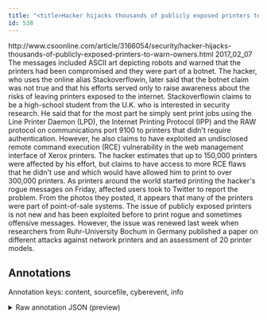 ```yaml
---
title: "<title>Hacker hijacks thousands of publicly exposed printers to warn owners | CSO Online</title>"
id: 538
---
```


<title>Hacker hijacks thousands of publicly exposed printers to warn owners | CSO Online</title>
<source> http://www.csoonline.com/article/3166054/security/hacker-hijacks-thousands-of-publicly-exposed-printers-to-warn-owners.html </source>
<date> 2017_02_07 </date>
<text>
The messages included ASCII art depicting robots and warned that the printers had been compromised and they were part of a botnet.
The hacker, who uses the online alias Stackoverflowin, later said that the botnet claim was not true and that his efforts served only to raise awareness about the risks of leaving printers exposed to the internet.
Stackoverflowin claims to be a high-school student from the U.K. who is interested in security research.
He said that for the most part he simply sent print jobs using the Line Printer Daemon (LPD), the Internet Printing Protocol (IPP) and the RAW protocol on communications port 9100 to printers that didn't require authentication.
However, he also claims to have exploited an undisclosed remote command execution (RCE) vulnerability in the web management interface of Xerox printers.
The hacker estimates that up to 150,000 printers were affected by his effort, but claims to have access to more RCE flaws that he didn't use and which would have allowed him to print to over 300,000 printers.
As printers around the world started printing the hacker's rogue messages on Friday, affected users took to Twitter to report the problem.
From the photos they posted, it appears that many of the printers were part of point-of-sale systems.
The issue of publicly exposed printers is not new and has been exploited before to print rogue and sometimes offensive messages.
However, the issue was renewed last week when researchers from Ruhr-University Bochum in Germany published a paper on different attacks against network printers and an assessment of 20 printer models.
</text>



## Annotations

Annotation keys: content, sourcefile, cyberevent, info

<details>
<summary>Raw annotation JSON (preview)</summary>

```json
{
  "content": "The messages included ASCII art depicting robots and warned that the printers had been compromised and they were part of a botnet. The hacker, who uses the online alias Stackoverflowin, later said that the botnet claim was not true and that his efforts served only to raise awareness about the risks of leaving printers exposed to the internet. Stackoverflowin claims to be a high-school student from the U.K. who is interested in security research. He said that for the most part he simply sent print jobs using the Line Printer Daemon (LPD), the Internet Printing Protocol (IPP) and the RAW protocol on communications port 9100 to printers that didn't require authentication. However, he also claims to have exploited an undisclosed remote command execution (RCE) vulnerability in the web management interface of Xerox printers. The hacker estimates that up to 150,000 printers were affected by his effort, but claims to have access to more RCE flaws that he didn't use and which would have allowed him to print to over 300,000 printers. As printers around the world started printing the hacker's rogue messages on Friday, affected users took to Twitter to report the problem. From the photos they posted, it appears that many of the printers were part of point-of-sale systems. The issue of publicly exposed printers is not new and has been exploited before to print rogue and sometimes offensive messages. However, the issue was renewed last week when researchers from Ruhr-University Bochum in Germany published a paper on different attacks against network printers and an assessment of 20 printer models.",
  "sourcefile": "538.txt",
  "cyberevent": {
    "hopper": [
      {
        "index": 0,
        "relation": "Same",
        "events": [
          {
            "index": "E3",
            "type": "Vulnerability-related",
            "realis": "Actual",
            "nugget": {
              "startOffset": 453,
              "index": "T9",
              "endOffset": 462,
              "text": "said that"
            },
            "argument": [
              {
                "index": "T10",
                "text": "He",
                "endOffset": 452,
                "role": {
                  "type": "Discoverer"
                },
                "startOffset": 450,
                "type": "Person"
              },
              {
                "index": "T14",
                "text": "printers",
                "endOffset": 641,
                "role": {
                  "type": "Vulnerable_System"
                },
                "startOffset": 633,
                "type": "Device"
              },
              {
                "index": "T11",
                "text": "the Line Printer Daemon (LPD)",
                "endOffset": 542,
                "role": {
                  "type": "Vulnerable_System"
                },
                "startOffset": 513,
                "type": "System"
              },
              {
                "index": "T12",
                "external_reference": {
                  "dbpediaURI": "http://dbpedia.org/resource/Internet_Printing_Protocol"
                },
                "endOffset": 580,
                "role": {
                  "type": "Vulnerable_System"
                },
                "text": "the Internet Printing Protocol (IPP)",
                "startOffset": 544,
                "type": "System"
              },
              {
                "index": "T13",
                "text": "RAW protocol",
                "endOffset": 601,
                "role": {
                  "type": "Vulnerable_System"
                },
                "startOffset": 589,
                "type": "System"
              }
            ],
            "subtype": "DiscoverVulnerability"
          },
          {
            "index": "E1",
            "type": "Vulnerability-related",
            "realis": "Actual",
            "nugget": {
              "startOffset": 695,
             
```
</details>
